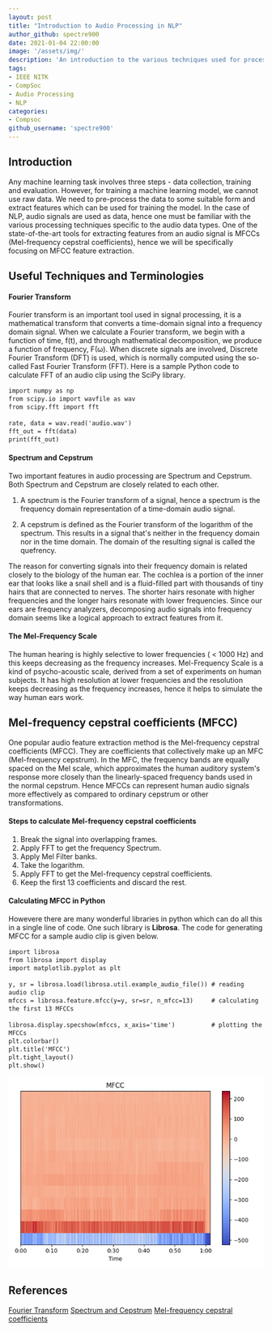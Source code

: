 ```yaml
---
layout: post
title: "Introduction to Audio Processing in NLP"
author_github: spectre900
date: 2021-01-04 22:00:00
image: '/assets/img/'
description: 'An introduction to the various techniques used for processing audio in NLP.'
tags:
- IEEE NITK
- CompSoc
- Audio Processing
- NLP
categories:
- Compsoc
github_username: 'spectre900'
---
```



## Introduction

Any machine learning task involves three steps - data collection, training and evaluation. However, for training a machine learning model, we cannot use raw data. We need to pre-process the data to some suitable form and extract features which can be used for training the model. In the case of NLP, audio signals are used as data, hence one must be familiar with the various processing techniques specific to the audio data types. One of the state-of-the-art tools for extracting features from an audio signal is MFCCs (Mel-frequency cepstral coefficients), hence we will be specifically focusing on MFCC feature extraction.


## Useful Techniques and Terminologies


#### Fourier Transform

Fourier transform is an important tool used in signal processing, it is a mathematical transform that converts a time-domain signal into a frequency domain signal. When we calculate a Fourier transform, we begin with a function of time, f(t), and through mathematical decomposition, we produce a function of frequency, F(ω). When discrete signals are involved, Discrete Fourier Transform (DFT) is used, which is normally computed using the so-called Fast Fourier Transform (FFT). Here is a sample Python code to calculate FFT of an audio clip using the SciPy library.

```
import numpy as np
from scipy.io import wavfile as wav
from scipy.fft import fft

rate, data = wav.read('audio.wav')
fft_out = fft(data)
print(fft_out)
```

#### Spectrum and Cepstrum

Two important features in audio processing are Spectrum and Cepstrum. Both Spectrum and Cepstrum are closely related to each other.

1. A spectrum is the Fourier transform of a signal, hence a spectrum is the frequency domain representation of a time-domain audio signal.

2. A cepstrum is defined as the Fourier transform of the logarithm of the spectrum. This results in a signal that's neither in the frequency domain nor in the time domain. The domain of the resulting signal is called the quefrency.

The reason for converting signals into their frequency domain is related closely to the biology of the human ear. The cochlea is a portion of the inner ear that looks like a snail shell and is a fluid-filled part with thousands of tiny hairs that are connected to nerves. The shorter hairs resonate with higher frequencies and the longer hairs resonate with lower frequencies. Since our ears are frequency analyzers, decomposing audio signals into frequency domain seems like a logical approach to extract features from it.


#### The Mel-Frequency Scale

The human hearing is highly selective to lower frequencies ( < 1000 Hz) and this keeps decreasing as the frequency increases. Mel-Frequency Scale is a kind of psycho-acoustic scale, derived from a set of experiments on human subjects. It has high resolution at lower frequencies and the resolution keeps decreasing as the frequency increases, hence it helps to simulate the way human ears work.

## Mel-frequency cepstral coefficients (MFCC)

One popular audio feature extraction method is the Mel-frequency cepstral coefficients (MFCC). They are coefficients that collectively make up an MFC (Mel-frequency cepstrum). In the MFC, the frequency bands are equally spaced on the Mel scale, which approximates the human auditory system's response more closely than the linearly-spaced frequency bands used in the normal cepstrum. Hence MFCCs can represent human audio signals more effectively as compared to ordinary cepstrum or other transformations.


#### Steps to calculate Mel-frequency cepstral coefficients

1. Break the signal into overlapping frames.
2. Apply FFT to get the frequency Spectrum.
3. Apply Mel Filter banks.
4. Take the logarithm.
5. Apply FFT to get the Mel-frequency cepstral coefficients.
6. Keep the first 13 coefficients and discard the rest.


#### Calculating MFCC in Python

Howevere there are many wonderful libraries in python which can do all this in a single line of code. One such library is **Librosa**. The code for generating MFCC for a sample audio clip is given below.

```
import librosa
from librosa import display
import matplotlib.pyplot as plt

y, sr = librosa.load(librosa.util.example_audio_file()) # reading audio clip
mfccs = librosa.feature.mfcc(y=y, sr=sr, n_mfcc=13)     # calculating the first 13 MFCCs

librosa.display.specshow(mfccs, x_axis='time')          # plotting the MFCCs
plt.colorbar()
plt.title('MFCC')
plt.tight_layout()
plt.show()
```

![MFCC Plot of Sample Audio Clip](/blog/assets/img/Audio-Processing-NLP/mfcc.png)

## References

[Fourier Transform](https://en.wikipedia.org/wiki/Fourier_transform)
[Spectrum and Cepstrum](https://agilescientific.com/blog/2012/3/23/the-spectrum-of-the-spectrum.html)
[Mel-frequency cepstral coefficients](https://en.wikipedia.org/wiki/Mel-frequency_cepstrum)